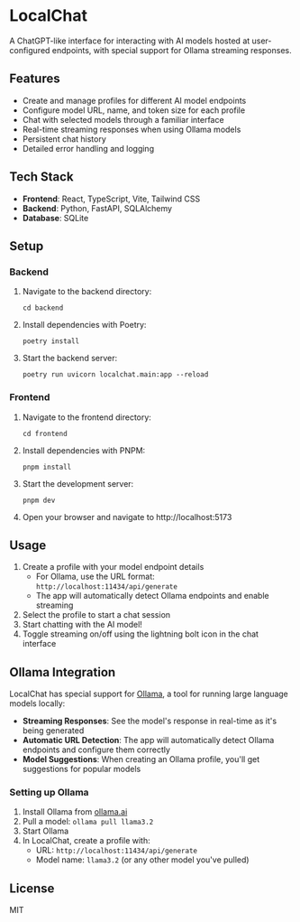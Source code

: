 # LocalChat

A ChatGPT-like interface for interacting with AI models hosted at user-configured endpoints, with special support for Ollama streaming responses.

## Features

- Create and manage profiles for different AI model endpoints
- Configure model URL, name, and token size for each profile
- Chat with selected models through a familiar interface
- Real-time streaming responses when using Ollama models
- Persistent chat history
- Detailed error handling and logging

## Tech Stack

- **Frontend**: React, TypeScript, Vite, Tailwind CSS
- **Backend**: Python, FastAPI, SQLAlchemy
- **Database**: SQLite

## Setup

### Backend

1. Navigate to the backend directory:
   ```
   cd backend
   ```

2. Install dependencies with Poetry:
   ```
   poetry install
   ```

3. Start the backend server:
   ```
   poetry run uvicorn localchat.main:app --reload
   ```

### Frontend

1. Navigate to the frontend directory:
   ```
   cd frontend
   ```

2. Install dependencies with PNPM:
   ```
   pnpm install
   ```

3. Start the development server:
   ```
   pnpm dev
   ```

4. Open your browser and navigate to http://localhost:5173

## Usage

1. Create a profile with your model endpoint details
   - For Ollama, use the URL format: `http://localhost:11434/api/generate`
   - The app will automatically detect Ollama endpoints and enable streaming
2. Select the profile to start a chat session
3. Start chatting with the AI model!
4. Toggle streaming on/off using the lightning bolt icon in the chat interface

## Ollama Integration

LocalChat has special support for [Ollama](https://ollama.ai/), a tool for running large language models locally:

- **Streaming Responses**: See the model's response in real-time as it's being generated
- **Automatic URL Detection**: The app will automatically detect Ollama endpoints and configure them correctly
- **Model Suggestions**: When creating an Ollama profile, you'll get suggestions for popular models

### Setting up Ollama

1. Install Ollama from [ollama.ai](https://ollama.ai/)
2. Pull a model: `ollama pull llama3.2`
3. Start Ollama
4. In LocalChat, create a profile with:
   - URL: `http://localhost:11434/api/generate`
   - Model name: `llama3.2` (or any other model you've pulled)

## License

MIT
